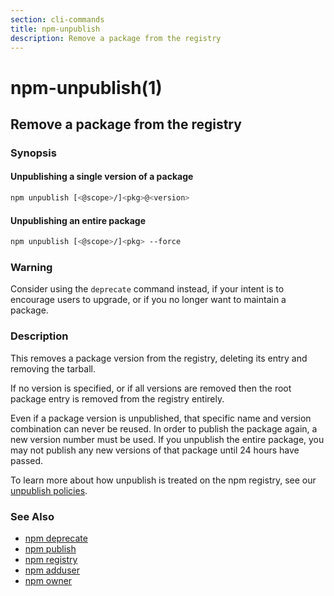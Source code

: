 ```yaml
---
section: cli-commands
title: npm-unpublish
description: Remove a package from the registry
---
```


# npm-unpublish(1)

## Remove a package from the registry

### Synopsis

#### Unpublishing a single version of a package

```bash
npm unpublish [<@scope>/]<pkg>@<version>
```

#### Unpublishing an entire package

```bash
npm unpublish [<@scope>/]<pkg> --force
```

### Warning

Consider using the `deprecate` command instead, if your intent is to encourage users to upgrade, or if you no longer want to maintain a package.

### Description

This removes a package version from the registry, deleting its
entry and removing the tarball.

If no version is specified, or if all versions are removed then
the root package entry is removed from the registry entirely.

Even if a package version is unpublished, that specific name and
version combination can never be reused. In order to publish the
package again, a new version number must be used. If you unpublish the entire package, you may not publish any new versions of that package until 24 hours have passed.

To learn more about how unpublish is treated on the npm registry, see our <a href="https://www.npmjs.com/policies/unpublish" target="_blank" rel="noopener noreferrer"> unpublish policies</a>.

### See Also

- [npm deprecate](/cli-commands/npm-deprecate)
- [npm publish](/cli-commands/npm-publish)
- [npm registry](/using-npm/registry)
- [npm adduser](/cli-commands/npm-adduser)
- [npm owner](/cli-commands/npm-owner)
